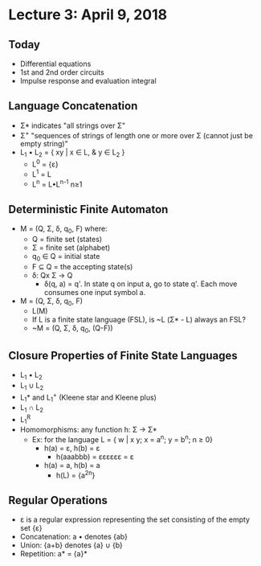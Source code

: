 # Lecture 3: April 9, 2018
## Today
* Differential equations
* 1st and 2nd order circuits
* Impulse response and evaluation integral
## Language Concatenation
* Σ* indicates "all strings over Σ"
* Σ<sup>+</sup> "sequences of strings of length one or more over Σ (cannot just be empty string)"
* L<sub>1</sub> • L<sub>2</sub> = { xy | x ∈ L, & y ∈ L<sub>2</sub> }
  * L<sup>0</sup> = {ε}
  * L<sup>1</sup> = L
  * L<sup>n</sup> = L•L<sup>n-1</sup> n≥1 
## Deterministic Finite Automaton
* M = (Q, Σ, δ, q<sub>0</sub>, F) where:
  * Q = finite set (states)
  * Σ = finite set (alphabet)
  * q<sub>0</sub> ∈ Q = initial state
  * F ⊆ Q = the accepting state(s)
  * δ: Qx Σ → Q
    * δ(q, a) = q'. In state q on input a, go to state q'. Each move consumes one input symbol a.
* M = (Q, Σ, δ, q<sub>0</sub>, F) 
  * L(M)
  * If L is a finite state language (FSL), is ~L (Σ* - L) always an FSL? 
  * ~M = (Q, Σ, δ, q<sub>0</sub>, (Q-F))
## Closure Properties of Finite State Languages
* L<sub>1</sub> • L<sub>2</sub>
* L<sub>1</sub> ∪ L<sub>2</sub>
* L<sub>1</sub>* and L<sub>1</sub><sup>+</sup> (Kleene star and Kleene plus)
* L<sub>1</sub> ∩ L<sub>2</sub>
* L<sub>1</sub><sup>R</sup>
* Homomorphisms: any function h: Σ → Σ*
  * Ex: for the language L = { w | x y; x = a<sup>n</sup>; y = b<sup>n</sup>; n ≥ 0} 
    * h(a) = ε, h(b) = ε
      * h(aaabbb) = εεεεεε = ε
    * h(a) = a, h(b) = a
      * h(L) = {a<sup>2n</sup>}
## Regular Operations
* ε is a regular expression representing the set consisting of the empty set {ε}
* Concatenation: a • denotes {ab}
* Union: {a+b} denotes {a} ∪ {b}
* Repetition: a* = {a}*
